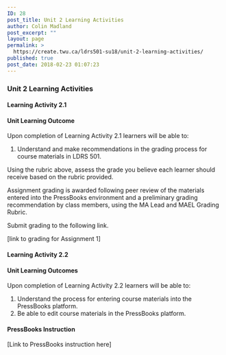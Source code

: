 ```yaml
---
ID: 28
post_title: Unit 2 Learning Activities
author: Colin Madland
post_excerpt: ""
layout: page
permalink: >
  https://create.twu.ca/ldrs501-su18/unit-2-learning-activities/
published: true
post_date: 2018-02-23 01:07:23
---
```

### Unit 2 Learning Activities
<h4>Learning Activity 2.1</h4>
<h4>Unit Learning Outcome</h4>
Upon completion of Learning Activity 2.1 learners will be able to:
<ol>
 	<li>Understand and make recommendations in the grading process for course materials in LDRS 501.</li>
</ol>
Using the rubric above, assess the grade you believe each learner should receive based on the rubric provided.

Assignment grading is awarded following peer review of the materials entered into the PressBooks environment and a preliminary grading recommendation by class members, using the MA Lead and MAEL Grading Rubric.

Submit grading to the following link.

[link to grading for Assignment 1]
<h4>Learning Activity 2.2</h4>
<h4>Unit Learning Outcomes</h4>
Upon completion of Learning Activity 2.2 learners will be able to:
<ol>
 	<li>Understand the process for entering course materials into the PressBooks platform.</li>
 	<li>Be able to edit course materials in the PressBooks platform.</li>
</ol>
<h4>PressBooks Instruction</h4>
[Link to PressBooks instruction here]